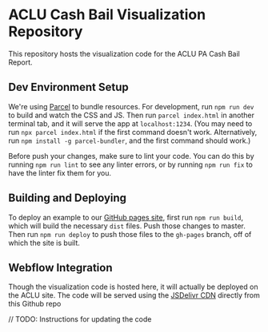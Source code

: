 # ACLU Cash Bail Visualization Repository

This repository hosts the visualization code for the ACLU PA Cash Bail Report.

## Dev Environment Setup

We're using [Parcel](https://parceljs.org) to bundle resources. For development, run `npm run dev` to build and watch the CSS and JS. Then run `parcel index.html` in another terminal tab, and it will serve the app at `localhost:1234`. (You may need to run `npx parcel index.html` if the first command doesn't work. Alternatively, run `npm install -g parcel-bundler`, and the first command should work.)

Before push your changes, make sure to lint your code. You can do this by running `npm run lint` to see any linter errors, or by running `npm run fix` to have the linter fix them for you.

## Building and Deploying

To deploy an example to our [GitHub pages site](https://aclu-cash-bail-team.github.io/aclu-cash-bail/), first run `npm run build`, which will build the necessary `dist` files. Push those changes to master. Then run `npm run deploy` to push those files to the `gh-pages` branch, off of which the site is built.

## Webflow Integration
Though the visualization code is hosted here, it will actually be deployed on the ACLU site.
The code will be served using the [JSDelivr CDN](https://www.jsdelivr.com/) directly from this Github repo

// TODO: Instructions for updating the code
